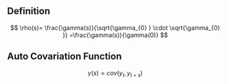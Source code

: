 ## Definition
$$
\rho(s)= \frac{\gamma(s)}{\sqrt{\gamma_{0}  } \cdot \sqrt{\gamma_{0}  }} =\frac{\gamma(s)}{\gamma(0)} 
$$

## Auto Covariation Function

$$
\gamma(s) = cov(y_{t},y_{t+s}) 
$$
